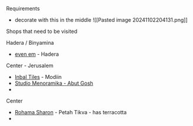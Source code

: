 
Requirements



- decorate with this in the middle
  ![[Pasted image 20241102204131.png]]

Shops that need to be visited

Hadera / Binyamina
- [even em](https://www.evenm.com/home/doc.aspx?mCatID=61679) - Hadera

Center - Jerusalem
- [Inbal Tiles](https://inbal-tiles.com/contact/) - Modiin
- [Studio Menoramika - Abut Gosh](https://www.menoramika-online.com/%D7%90%D7%A8%D7%99%D7%97%D7%99-%D7%AA%D7%97%D7%A8%D7%94)
- 

Center
- [Rohama Sharon](https://www.balatot.com/%D7%90%D7%A8%D7%99%D7%97%D7%99%D7%98%D7%A8%D7%94%D7%A7%D7%95%D7%98%D7%94) - Petah Tikva - has terracotta
- 